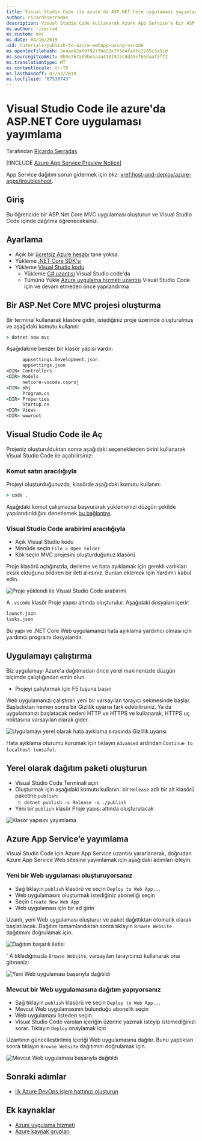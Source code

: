 ```yaml
---
title: Visual Studio Code ile azure'da ASP.NET Core uygulaması yayımlama
author: ricardoserradas
description: Visual Studio Code kullanarak Azure App Service'e bir ASP.NET Core uygulaması yayımlama hakkında bilgi edinin
ms.author: riserrad
ms.custom: mvc
ms.date: 04/16/2019
uid: tutorials/publish-to-azure-webapp-using-vscode
ms.openlocfilehash: 2eaae62af97927fbe22e7f5d4fadfc2265c5a5cd
ms.sourcegitcommit: 0b9e767a09beaaaa4301915cdda9ef69daaf3ff2
ms.translationtype: MT
ms.contentlocale: tr-TR
ms.lasthandoff: 07/03/2019
ms.locfileid: "67538743"
---
```

# <a name="publish-an-aspnet-core-app-to-azure-with-visual-studio-code"></a>Visual Studio Code ile azure'da ASP.NET Core uygulaması yayımlama

Tarafından [Ricardo Serradas](https://twitter.com/ricardoserradas)

[!INCLUDE [Azure App Service Preview Notice](../includes/azure-apps-preview-notice.md)]

App Service dağıtım sorun gidermek için bkz: <xref:host-and-deploy/azure-apps/troubleshoot>.

## <a name="intro"></a>Giriş

Bu öğreticide bir ASP.Net Core MVC uygulaması oluşturun ve Visual Studio Code içinde dağıtma öğreneceksiniz.

## <a name="set-up"></a>Ayarlama

- Açık bir [ücretsiz Azure hesabı](https://azure.microsoft.com/free/dotnet/) tane yoksa.
- Yükleme [.NET Core SDK'sı](https://dotnet.microsoft.com/download)
- Yükleme [Visual Studio kodu](https://code.visualstudio.com/Download)
  - Yükleme [ C# uzantısı](https://marketplace.visualstudio.com/items?itemName=ms-vscode.csharp) Visual Studio code'da
  - Tümünü Yükle [Azure uygulama hizmeti uzantısı](https://marketplace.visualstudio.com/items?itemName=ms-azuretools.vscode-azureappservice) Visual Studio Code için ve devam etmeden önce yapılandırma

## <a name="create-an-aspnet-core-mvc-project"></a>Bir ASP.Net Core MVC projesi oluşturma

Bir terminal kullanarak klasöre gidin, istediğiniz proje üzerinde oluşturulmuş ve aşağıdaki komutu kullanın:

```cmd
> dotnet new mvc
```

Aşağıdakine benzer bir klasör yapısı vardır:

```cmd
      appsettings.Development.json
      appsettings.json
<DIR> Controllers
<DIR> Models
      netcore-vscode.csproj
<DIR> obj
      Program.cs
<DIR> Properties
      Startup.cs
<DIR> Views
<DIR> wwwroot
```

## <a name="open-it-with-visual-studio-code"></a>Visual Studio Code ile Aç

Projeniz oluşturulduktan sonra aşağıdaki seçeneklerden birini kullanarak Visual Studio Code ile açabilirsiniz:

### <a name="through-the-command-line"></a>Komut satırı aracılığıyla

Projeyi oluşturduğunuzda, klasörde aşağıdaki komutu kullanın:

```cmd
> code .
```

Aşağıdaki komut çalışmazsa başvurarak yüklemenizi düzgün şekilde yapılandırıldığını denetlemek [bu bağlantıyı](https://code.visualstudio.com/docs/setup/setup-overview#_cross-platform).

### <a name="through-visual-studio-code-interface"></a>Visual Studio Code arabirimi aracılığıyla

- Açık Visual Studio kodu
- Menüde seçin `File > Open Folder`
- Kök seçin MVC projesini oluşturduğunuz klasörü

Proje klasörü açtığınızda, derleme ve hata ayıklamak için gerekli varlıkları eksik olduğunu bildiren bir ileti alırsınız. Bunları eklemek için Yardım'ı kabul edin.

![Proje yüklendi ile Visual Studio Code arabirimi](publish-to-azure-webapp-using-vscode/_static/folder-structure-restore-netcore.jpg)

A `.vscode` klasör Proje yapısı altında oluşturulur. Aşağıdaki dosyaları içerir:

```cmd
launch.json
tasks.json
```

Bu yapı ve .NET Core Web uygulamanızı hata ayıklama yardımcı olması için yardımcı programı dosyalarıdır.

## <a name="run-the-app"></a>Uygulamayı çalıştırma

Biz uygulamayı Azure'a dağıtmadan önce yerel makinenizde düzgün biçimde çalıştığından emin olun.

- Projeyi çalıştırmak için F5 tuşuna basın

Web uygulamanızı çalıştıran yeni bir varsayılan tarayıcı sekmesinde başlar. Başladıktan hemen sonra bir Gizlilik uyarısı fark edebilirsiniz. Ya da uygulamanızı başlatacak nedeni HTTP ve HTTPS ve kullanarak, HTTPS uç noktasına varsayılan olarak gider.

![Uygulamayı yerel olarak hata ayıklama sırasında Gizlilik uyarısı](publish-to-azure-webapp-using-vscode/_static/run-webapp-https-warning.jpg)

Hata ayıklama oturumu korumak için tıklayın `Advanced` ardından `Continue to localhost (unsafe)`.

## <a name="generate-the-deployment-package-locally"></a>Yerel olarak dağıtım paketi oluşturun

- Visual Studio Code Terminali açın
- Oluşturmak için aşağıdaki komutu kullanın. bir `Release` adlı bir alt klasörü paketine `publish`:
  - `dotnet publish -c Release -o ./publish`
- Yeni bir `publish` klasör Proje yapısı altında oluşturulacak

![Klasör yapısını yayımlama](publish-to-azure-webapp-using-vscode/_static/publish-folder.jpg)

## <a name="publish-to-azure-app-service"></a>Azure App Service’e yayımlama

Visual Studio Code için Azure App Service uzantısı yararlanarak, doğrudan Azure App Service Web sitesine yayımlamak için aşağıdaki adımları izleyin.

### <a name="if-youre-creating-a-new-web-app"></a>Yeni bir Web uygulaması oluşturuyorsanız

- Sağ tıklayın `publish` klasörü ve seçin `Deploy to Web App...`
- Web uygulamasını oluşturmak istediğiniz aboneliği seçin
- Seçin `Create New Web App`
- Web uygulaması için bir ad girin

Uzantı, yeni Web uygulaması oluşturur ve paket dağıttıktan otomatik olarak başlatılacak. Dağıtım tamamlandıktan sonra tıklayın `Browse Website` dağıtımını doğrulamak için.

![Dağıtım başarılı iletisi](publish-to-azure-webapp-using-vscode/_static/deployment-succeeded-message.jpg)

' A tıkladığınızda `Browse Website`, varsayılan tarayıcınızı kullanarak ona gitmeniz:

![Yeni Web uygulaması başarıyla dağıtıldı](publish-to-azure-webapp-using-vscode/_static/new-webapp-deployed.jpg)

### <a name="if-youre-deploying-to-an-existing-web-app"></a>Mevcut bir Web uygulamasına dağıtım yapıyorsanız

- Sağ tıklayın `publish` klasörü ve seçin `Deploy to Web App...`
- Mevcut Web uygulamasının bulunduğu abonelik seçin
- Web uygulaması listeden seçin.
- Visual Studio Code varolan içeriğin üzerine yazmak isteyip istemediğinizi sorar. Tıklayın `Deploy` onaylamak için

Uzantının güncelleştirilmiş içeriği Web uygulamasına dağıtır. Bunu yaptıktan sonra tıklayın `Browse Website` dağıtımını doğrulamak için.

![Mevcut Web uygulaması başarıyla dağıtıldı](publish-to-azure-webapp-using-vscode/_static/existing-webapp-deployed.jpg)

## <a name="next-steps"></a>Sonraki adımlar

- [İlk Azure DevOps işlem hattınızı oluşturun](/azure/devops/pipelines/create-first-pipeline)

## <a name="additional-resources"></a>Ek kaynaklar

- [Azure uygulama hizmeti](/azure/app-service/app-service-web-overview)
- [Azure kaynak grupları](/azure/azure-resource-manager/resource-group-overview#resource-groups)